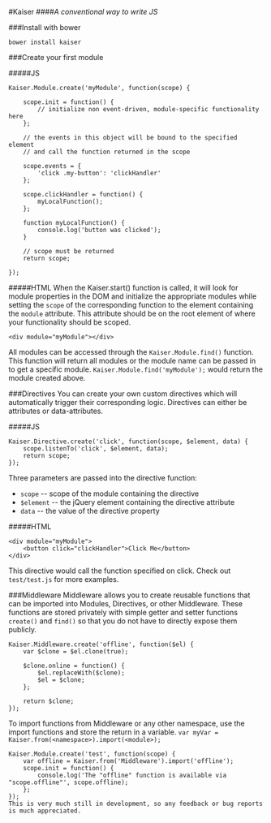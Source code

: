 #Kaiser
####_A conventional way to write JS_

###Install with bower

```
bower install kaiser
```

###Create your first module

#####JS

```
Kaiser.Module.create('myModule', function(scope) {
    
    scope.init = function() {
        // initialize non event-driven, module-specific functionality here
    };
    
    // the events in this object will be bound to the specified element
    // and call the function returned in the scope
    
    scope.events = {
        'click .my-button': 'clickHandler'
    };
    
    scope.clickHandler = function() {
        myLocalFunction();
    };
    
    function myLocalFunction() {
        console.log('button was clicked');
    }
    
    // scope must be returned
    return scope;
    
});
```

#####HTML
When the Kaiser.start() function is called, it will look for module properties in the DOM and initialize the appropriate modules while setting the `scope` of the corresponding function to the element containing the `module` attribute.  This attribute should be on the root element of where your functionality should be scoped.

<pre><code>&lt;div module="myModule"&gt;&lt;/div&gt;</code></pre>

All modules can be accessed through the `Kaiser.Module.find()` function.  This function will return all modules or the module name can be passed in to get a specific module.  `Kaiser.Module.find('myModule');` would return the module created above.

###Directives
You can create your own custom directives which will automatically trigger their corresponding logic.  Directives can either be attributes or data-attributes.

#####JS
```
Kaiser.Directive.create('click', function(scope, $element, data) {
    scope.listenTo('click', $element, data);
    return scope;
});
```
Three parameters are passed into the directive function: 

- `scope` -- scope of the module containing the directive
- `$element` -- the jQuery element containing the directive attribute
- `data` -- the value of the directive property



#####HTML

<pre><code>&lt;div module="myModule"&gt;
    &lt;button click="clickHandler"&gt;Click Me&lt;/button&gt;
&lt;/div&gt;
</code></pre>

This directive would call the function specified on click.  Check out `test/test.js` for more examples.

###Middleware
Middleware allows you to create reusable functions that can be imported into Modules, Directives, or other Middleware.  These functions are stored privately with simple getter and setter functions `create()` and `find()` so that you do not have to directly expose them publicly.

```
Kaiser.Middleware.create('offline', function($el) {
    var $clone = $el.clone(true);

    $clone.online = function() {
        $el.replaceWith($clone);
        $el = $clone;
    };

    return $clone;
});
```
To import functions from Middleware or any other namespace, use the import functions and store the return in a variable.
`var myVar = Kaiser.from(<namespace>).import(<module>);`

```
Kaiser.Module.create('test', function(scope) {
    var offline = Kaiser.from('Middleware').import('offline');
    scope.init = function() {
        console.log('The "offline" function is available via "scope.offline"', scope.offline);
    };
});
This is very much still in development, so any feedback or bug reports is much appreciated.